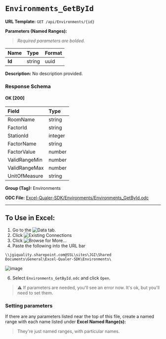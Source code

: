 # `Environments_GetById`
> 

**URL Template:**
`GET /api/Environments/{id}`

**Parameters (Named Ranges):**

> *Required parameters are bolded.*

| Name   | Type   | Format   |
|:-------|:-------|:---------|
| **Id** | string | uuid     |

**Description:**
No description provided.

### Response Schema

#### OK [200]

| Field         | Type    |
|:--------------|:--------|
| RoomName      | string  |
| FactorId      | string  |
| StationId     | integer |
| FactorName    | string  |
| FactorValue   | number  |
| ValidRangeMin | number  |
| ValidRangeMax | number  |
| UnitOfMeasure | string  |

**Group (Tag):**
Environments

**ODC File:**
[Excel-Qualer-SDK/Environments/Environments_GetById.odc](https://github.com/Johnson-Gage-Inspection-Inc/qualer-sdk-odc/blob/main/Excel-Qualer-SDK/Environments/Environments_GetById.odc)

---

To Use in Excel:
---

1. Go to the ![`Data`](https://github.com/user-attachments/assets/da437a70-57b3-4c5b-bb01-4910ece19ed1)
 tab.
3. Click ![Existing Connections](https://github.com/user-attachments/assets/a2f1ed67-b2e0-4c23-ac90-68c870e60289)
4. Click ![`Browse for More...`](https://github.com/user-attachments/assets/8e698494-6865-41e7-b6fa-043aea81809a)
5. Paste the following into the URL bar
```
\\jgiquality.sharepoint.com@SSL\sites\JGI\Shared Documents\General\Excel-Qualer-SDK\Environments\
```

![image](https://github.com/user-attachments/assets/1e1a8d87-0377-446d-aaf5-d78562991db3)

6. Select `Environments_GetById.odc` and click `Open`.

> ⚠️ If parameters are needed, you'll see an error now. It's ok, but you'll need to set them.

### Setting parameters
If there are any parameters listed near the top of this file, create a named range with each name listed under **Excel Named Range(s):**
> They're just named ranges, with particular names.
